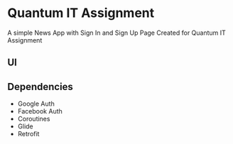 # Quantum IT Assignment 
A simple News App with Sign In and Sign Up Page Created for Quantum IT Assignment 

## UI 


## Dependencies 
* Google Auth 
* Facebook Auth 
* Coroutines 
* Glide 
* Retrofit 


